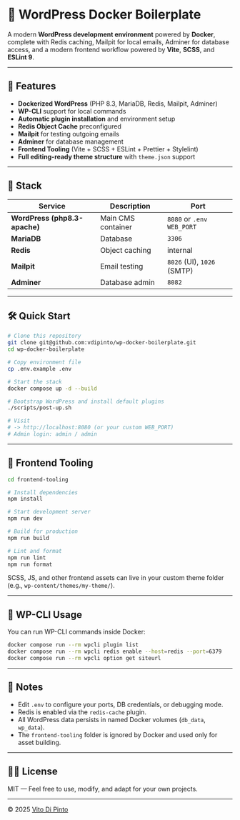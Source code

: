 # 🐳 WordPress Docker Boilerplate

A modern **WordPress development environment** powered by **Docker**, complete with Redis caching, Mailpit for local emails, Adminer for database access, and a modern frontend workflow powered by **Vite**, **SCSS**, and **ESLint 9**.

---

## 🚀 Features

- **Dockerized WordPress** (PHP 8.3, MariaDB, Redis, Mailpit, Adminer)
- **WP-CLI** support for local commands
- **Automatic plugin installation** and environment setup
- **Redis Object Cache** preconfigured
- **Mailpit** for testing outgoing emails
- **Adminer** for database management
- **Frontend Tooling** (Vite + SCSS + ESLint + Prettier + Stylelint)
- **Full editing-ready theme structure** with `theme.json` support

---

## 🧱 Stack

| Service | Description | Port |
|----------|--------------|------|
| **WordPress (php8.3-apache)** | Main CMS container | `8080` or `.env WEB_PORT` |
| **MariaDB** | Database | `3306` |
| **Redis** | Object caching | internal |
| **Mailpit** | Email testing | `8026` (UI), `1026` (SMTP) |
| **Adminer** | Database admin | `8082` |

---

## 🛠️ Quick Start

```bash
# Clone this repository
git clone git@github.com:vdipinto/wp-docker-boilerplate.git
cd wp-docker-boilerplate

# Copy environment file
cp .env.example .env

# Start the stack
docker compose up -d --build

# Bootstrap WordPress and install default plugins
./scripts/post-up.sh

# Visit
# -> http://localhost:8080 (or your custom WEB_PORT)
# Admin login: admin / admin
```

---

## 🧰 Frontend Tooling

```bash
cd frontend-tooling

# Install dependencies
npm install

# Start development server
npm run dev

# Build for production
npm run build

# Lint and format
npm run lint
npm run format
```

SCSS, JS, and other frontend assets can live in your custom theme folder (e.g., `wp-content/themes/my-theme/`).

---

## 🧩 WP-CLI Usage

You can run WP-CLI commands inside Docker:

```bash
docker compose run --rm wpcli plugin list
docker compose run --rm wpcli redis enable --host=redis --port=6379
docker compose run --rm wpcli option get siteurl
```

---

## 🧠 Notes

- Edit `.env` to configure your ports, DB credentials, or debugging mode.
- Redis is enabled via the `redis-cache` plugin.
- All WordPress data persists in named Docker volumes (`db_data`, `wp_data`).
- The `frontend-tooling` folder is ignored by Docker and used only for asset building.

---

## 🧑‍💻 License

MIT — Feel free to use, modify, and adapt for your own projects.

---

© 2025 [Vito Di Pinto](https://vitodipinto.dev)
